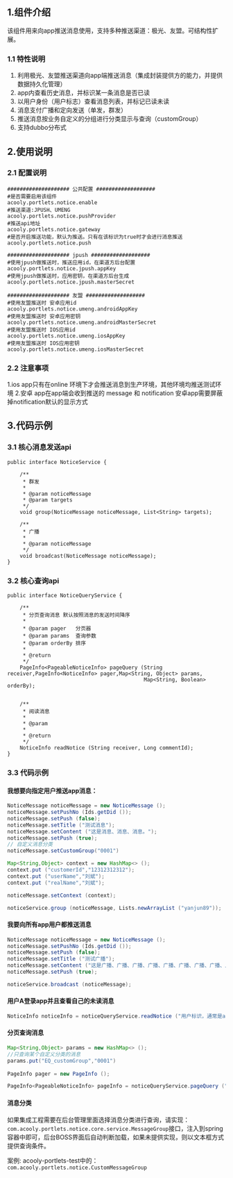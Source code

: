 <!-- title: 消息推送组件 -->
<!-- type: portlets -->
<!-- author: zhangpu -->
<!-- date: 2018-12-28 -->
## 1.组件介绍
该组件用来向app推送消息使用，支持多种推送渠道：极光、友盟。可结构性扩展。

### 1.1 特性说明
1. 利用极光、友盟推送渠道向app端推送消息（集成封装提供方的能力，并提供数据持久化管理）
2. app内查看历史消息，并标识某一条消息是否已读
3. 以用户身份（用户标志）查看消息列表，并标记已读未读
4. 消息支付广播和定向发送（单发，群发）
5. 推送消息按业务自定义的分组进行分类显示与查询（customGroup）
6. 支持dubbo分布式


## 2.使用说明
### 2.1 配置说明

```
#################### 公共配置 ###################
#是否需要启用该组件
acooly.portlets.notice.enable
#推送渠道:JPUSH、UMENG
acooly.portlets.notice.pushProvider
#推送api地址
acooly.portlets.notice.gateway
#是否开启推送功能，默认为推送。只有在该标识为true时才会进行消息推送
acooly.portlets.notice.push

#################### jpush ###################
#使用jpush做推送时，推送应用id，在渠道方后台配置
acooly.portlets.notice.jpush.appKey
#使用jpush做推送时，应用密钥，在渠道方后台生成
acooly.portlets.notice.jpush.masterSecret

#################### 友盟 ###################
#使用友盟推送时 安卓应用id
acooly.portlets.notice.umeng.androidAppKey
#使用友盟推送时 安卓应用密钥
acooly.portlets.notice.umeng.androidMasterSecret
#使用友盟推送时 IOS应用id
acooly.portlets.notice.umeng.iosAppKey
#使用友盟推送时 IOS应用密钥
acooly.portlets.notice.umeng.iosMasterSecret
```

### 2.2 注意事项
1.ios app只有在online 环境下才会推送消息到生产环境，其他环境均推送测试环境
2.安卓 app在app端会收到推送的 message 和 notification 安卓app需要屏蔽掉notification默认的显示方式

## 3.代码示例

### 3.1 核心消息发送api
```
public interface NoticeService {

    /**
     * 群发
     *
     * @param noticeMessage
     * @param targets
     */
    void group(NoticeMessage noticeMessage, List<String> targets);

    /**
     * 广播
     *
     * @param noticeMessage
     */
    void broadcast(NoticeMessage noticeMessage);
}

```
### 3.2 核心查询api

```
public interface NoticeQueryService {
	
	/**
	 * 分页查询消息 默认按照消息的发送时间降序
	 *
	 * @param pager   分页器
	 * @param params  查询参数
	 * @param orderBy 排序
	 *
	 * @return
	 */
	PageInfo<PageableNoticeInfo> pageQuery (String receiver,PageInfo<NoticeInfo> pager,Map<String, Object> params,
	                                        Map<String, Boolean> orderBy);
	
	
	/**
	 * 阅读消息
	 *
	 * @param
	 *
	 * @return
	 */
	NoticeInfo readNotice (String receiver, Long commentId);
}
```

### 3.3 代码示例

#### 我想要向指定用户推送app消息：

```java
NoticeMessage noticeMessage = new NoticeMessage ();
noticeMessage.setPushNo (Ids.getDid ());
noticeMessage.setPush (false);
noticeMessage.setTitle ("测试消息");
noticeMessage.setContent ("这是消息、消息、消息。");
noticeMessage.setPush (true);
// 自定义消息分类
noticeMessage.setCustomGroup("0001")

Map<String,Object> context = new HashMap<> ();
context.put ("customerId","12312312312");
context.put ("userName","刘斌");
context.put ("realName","刘斌");

noticeMessage.setContext (context);

noticeService.group (noticeMessage, Lists.newArrayList ("yanjun89"));

```

#### 我要向所有app用户都推送消息

```java
NoticeMessage noticeMessage = new NoticeMessage ();
noticeMessage.setPushNo (Ids.getDid ());
noticeMessage.setPush (false);
noticeMessage.setTitle ("测试广播");
noticeMessage.setContent ("这是广播、广播、广播、广播、广播、广播、广播、广播、广播、广播、广播、广播、广播。");
noticeMessage.setPush (true);

noticeService.broadcast (noticeMessage);

```

#### 用户A登录app并且查看自己的未读消息


```java
NoticeInfo noticeInfo = noticeQueryService.readNotice ("用户标识，通常是alias", 消息id);

```

#### 分页查询消息

```java
Map<String,Object> params = new HashMap<> ();
//只查询某个自定义分类的消息
params.put("EQ_customGroup","0001")
		
PageInfo pager = new PageInfo ();

PageInfo<PageableNoticeInfo> pageInfo = noticeQueryService.pageQuery ("yanjun89", pager, params, null);
``` 

#### 消息分类

如果集成工程需要在后台管理里面选择消息分类进行查询，请实现：`com.acooly.portlets.notice.core.service.MessageGroup`接口，注入到spring容器中即可，后台BOSS界面后自动判断加载，如果未提供实现，则以文本框方式提供查询条件。

案例: acooly-portlets-test中的：`com.acooly.portlets.notice.CustomMessageGroup`

